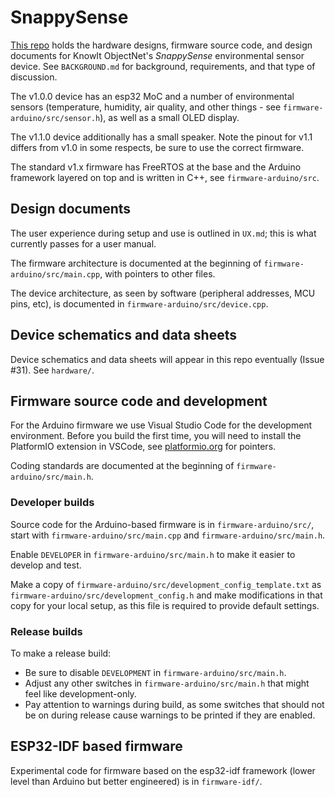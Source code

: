 # SnappySense

[This repo](https://github.com/knowit/snappysense) holds the hardware designs, firmware source code,
and design documents for KnowIt ObjectNet's _SnappySense_ environmental sensor device.  See
`BACKGROUND.md` for background, requirements, and that type of discussion.

The v1.0.0 device has an esp32 MoC and a number of environmental sensors (temperature, humidity, air
quality, and other things - see `firmware-arduino/src/sensor.h`), as well as a small OLED display.

The v1.1.0 device additionally has a small speaker.  Note the pinout for v1.1 differs from v1.0 in
some respects, be sure to use the correct firmware.

The standard v1.x firmware has FreeRTOS at the base and the Arduino framework layered on top and is
written in C++, see `firmware-arduino/src`.

## Design documents

The user experience during setup and use is outlined in `UX.md`; this is what currently passes
for a user manual.

The firmware architecture is documented at the beginning of `firmware-arduino/src/main.cpp`, with
pointers to other files.

The device architecture, as seen by software (peripheral addresses, MCU pins, etc), is documented in
`firmware-arduino/src/device.cpp`.

## Device schematics and data sheets

Device schematics and data sheets will appear in this repo eventually (Issue #31).  See `hardware/`.

## Firmware source code and development

For the Arduino firmware we use Visual Studio Code for the development environment.  Before you
build the first time, you will need to install the PlatformIO extension in VSCode, see
[platformio.org](https://platformio.org) for pointers.

Coding standards are documented at the beginning of `firmware-arduino/src/main.h`.

### Developer builds

Source code for the Arduino-based firmware is in `firmware-arduino/src/`, start with
`firmware-arduino/src/main.cpp` and `firmware-arduino/src/main.h`.

Enable `DEVELOPER` in `firmware-arduino/src/main.h` to make it easier to develop and test.

Make a copy of `firmware-arduino/src/development_config_template.txt` as
`firmware-arduino/src/development_config.h` and make modifications in that copy for your local
setup, as this file is required to provide default settings.

### Release builds

To make a release build:
* Be sure to disable `DEVELOPMENT` in `firmware-arduino/src/main.h`.
* Adjust any other switches in `firmware-arduino/src/main.h` that might feel like development-only.
* Pay attention to warnings during build, as some switches that should not be on during release
  cause warnings to be printed if they are enabled.

## ESP32-IDF based firmware

Experimental code for firmware based on the esp32-idf framework (lower level than Arduino but better
engineered) is in `firmware-idf/`.
